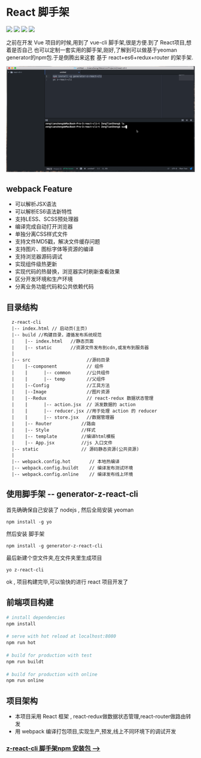 # React 脚手架

![](https://img.shields.io/npm/v/generator-z-react-cli.svg?style=flat-square)  ![](https://img.shields.io/david/cnpm/npminstall.svg?style=flat-square)  ![](https://img.shields.io/npm/dm/generator-z-react-cli.svg?style=flat-square)  ![](https://img.shields.io/npm/l/generator-z-react-cli.svg)


之前在开发 Vue 项目的时候,用到了 vue-cli 脚手架,很是方便.到了 React项目,想着是否自己
也可以定制一套实用的脚手架,刚好,了解到可以做基于yeoman generator的npm包.于是倒腾出来这套
基于 react+es6+redux+router 的架手架.

![](./demo5-cli.gif)


## webpack Feature

   - 可以解析JSX语法
   - 可以解析ES6语法新特性
   - 支持LESS、SCSS预处理器
   - 编译完成自动打开浏览器
   - 单独分离CSS样式文件
   - 支持文件MD5戳，解决文件缓存问题
   - 支持图片、图标字体等资源的编译
   - 支持浏览器源码调试
   - 实现组件级热更新
   - 实现代码的热替换，浏览器实时刷新查看效果
   - 区分开发环境和生产环境
   - 分离业务功能代码和公共依赖代码  


##  目录结构
```
  z-react-cli
  |-- index.html // 启动页(主页)
  |-- build //构建目录，遵循发布系统规范
  |    |-- index.html   //静态页面
  |    |-- static       //资源文件发布到cdn,或发布到服务器  
  |
  |-- src                     //源码目录
  |    |--component           // 组件
  |    |      |-- common      //公共组件
  |    |      |-- temp        //父组件
  |    |--Config              //工具方法
  |    |--Image               //图片资源
  |    |--Redux               // react-redux 数据状态管理
  |    |      |-- action.jsx  // 派发数据的 action
  |    |      |-- reducer.jsx //用于处理 action 的 reducer
  |    |      |-- store.jsx   //数据管理器
  |    |-- Router           //路由
  |    |-- Style            //样式
  |    |-- template         //编译html模板
  |    |-- App.jsx          //js 入口文件
  |-- static                // 源码静态资源(公共资源)
  |
  |-- webpack.config.hot       // 本地热编译
  |-- webpack.config.buildt    // 编译发布测试环境
  |-- webpack.config.online    // 编译发布线上环境

```

## 使用脚手架 -- generator-z-react-cli

首先确确保自己安装了 nodejs , 然后全局安装 yeoman
```
npm install -g yo
```

然后安装 脚手架

```
npm install -g generator-z-react-cli

```

最后新建个空文件夹,在文件夹里生成项目
```
yo z-react-cli

```

ok , 项目构建完毕,可以愉快的进行 react 项目开发了


## 前端项目构建

``` bash
# install dependencies
npm install

# serve with hot reload at localhost:8080
npm run hot

# build for production with test
npm run buildt

# build for production with online
npm run online
```

## 项目架构

   - 本项目采用 React 框架 , react-redux做数据状态管理,react-router做路由转发
   - 用 webpack 编译打包项目,实现生产,预发,线上不同环境下的调试开发

### [z-react-cli  脚手架npm 安装包 -->](https://www.npmjs.com/package/generator-z-react-cli)
